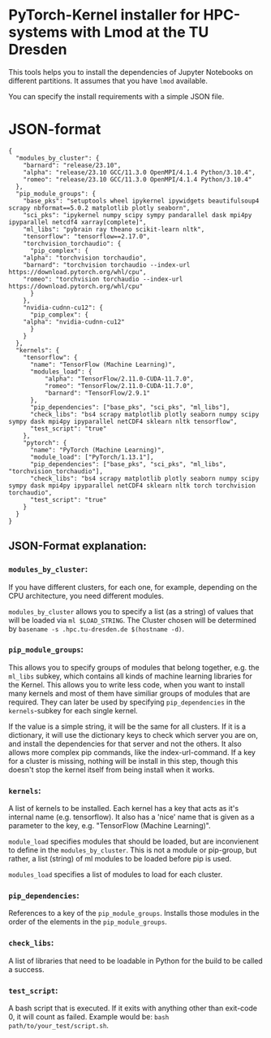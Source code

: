 # PyTorch-Kernel installer for HPC-systems with Lmod at the TU Dresden

This tools helps you to install the dependencies of Jupyter Notebooks on different partitions. It assumes that you have `lmod` available.

You can specify the install requirements with a simple JSON file.

# JSON-format

```
{
  "modules_by_cluster": {
    "barnard": "release/23.10",
    "alpha": "release/23.10 GCC/11.3.0 OpenMPI/4.1.4 Python/3.10.4",
    "romeo": "release/23.10 GCC/11.3.0 OpenMPI/4.1.4 Python/3.10.4"
  },
  "pip_module_groups": {
    "base_pks": "setuptools wheel ipykernel ipywidgets beautifulsoup4 scrapy nbformat==5.0.2 matplotlib plotly seaborn",
    "sci_pks": "ipykernel numpy scipy sympy pandarallel dask mpi4py ipyparallel netcdf4 xarray[complete]",
    "ml_libs": "pybrain ray theano scikit-learn nltk",
    "tensorflow": "tensorflow==2.17.0",
    "torchvision_torchaudio": {
      "pip_complex": {
	"alpha": "torchvision torchaudio",
	"barnard": "torchvision torchaudio --index-url https://download.pytorch.org/whl/cpu",
	"romeo": "torchvision torchaudio --index-url https://download.pytorch.org/whl/cpu"
      }
    },
    "nvidia-cudnn-cu12": {
      "pip_complex": {
	"alpha": "nvidia-cudnn-cu12"
      }
    }
  },
  "kernels": {
    "tensorflow": {
      "name": "TensorFlow (Machine Learning)",
      "modules_load": {
	      "alpha": "TensorFlow/2.11.0-CUDA-11.7.0",
	      "romeo": "TensorFlow/2.11.0-CUDA-11.7.0",
	      "barnard": "TensorFlow/2.9.1"
      },
      "pip_dependencies": ["base_pks", "sci_pks", "ml_libs"],
      "check_libs": "bs4 scrapy matplotlib plotly seaborn numpy scipy sympy dask mpi4py ipyparallel netCDF4 sklearn nltk tensorflow",
      "test_script": "true"
    },
    "pytorch": {
      "name": "PyTorch (Machine Learning)",
      "module_load": ["PyTorch/1.13.1"],
      "pip_dependencies": ["base_pks", "sci_pks", "ml_libs", "torchvision_torchaudio"],
      "check_libs": "bs4 scrapy matplotlib plotly seaborn numpy scipy sympy dask mpi4py ipyparallel netCDF4 sklearn nltk torch torchvision torchaudio",
      "test_script": "true"
    }
  }
}
```

## JSON-Format explanation:

### `modules_by_cluster`:

If you have different clusters, for each one, for example, depending on the CPU architecture, you need different modules. 

`modules_by_cluster` allows you to specify a list (as a string) of values that will be loaded via `ml $LOAD_STRING`. The Cluster chosen will be determined by `basename -s .hpc.tu-dresden.de $(hostname -d)`.

### `pip_module_groups`:

This allows you to specify groups of modules that belong together, e.g. the `ml_libs` subkey, which contains all kinds of machine learning libraries for the Kernel. This allows you to write less code, when you want to install many kernels and most of them have similiar groups of modules that are required. They can later be used by specifying `pip_dependencies` in the `kernels`-subkey for each single kernel.

If the value is a simple string, it will be the same for all clusters. If it is a dictionary, it will use the dictionary keys to check which server you are on, and install the dependencies for that server and not the others. It also allows more complex pip commands, like the index-url-command. If a key for a cluster is missing, nothing will be install in this step, though this doesn't stop the kernel itself from being install when it works.

### `kernels`:

A list of kernels to be installed. Each kernel has a key that acts as it's internal name (e.g. tensorflow). It also has a 'nice' name that is given as a parameter to the key, e.g. "TensorFlow (Machine Learning)". 

`module_load` specifies modules that should be loaded, but are inconvienent to define in the `modules_by_cluster`. This is not a module or pip-group, but rather, a list (string) of ml modules to be loaded before pip is used.

`modules_load` specifies a list of modules to load for each cluster.

### `pip_dependencies`:

References to a key of the `pip_module_groups`. Installs those modules in the order of the elements in the `pip_module_groups`.

### `check_libs`:

A list of libraries that need to be loadable in Python for the build to be called a success.

### `test_script`:

A bash script that is executed. If it exits with anything other than exit-code 0, it will count as failed. Example would be: `bash path/to/your_test/script.sh`.
